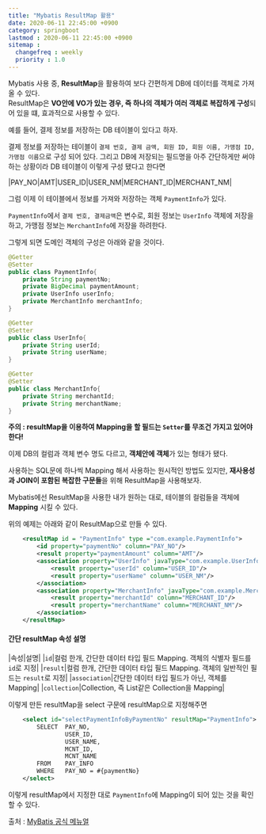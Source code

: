 ```yaml
---
title: "Mybatis ResultMap 활용"
date: 2020-06-11 22:45:00 +0900
category: springboot
lastmod : 2020-06-11 22:45:00 +0900
sitemap :
  changefreq : weekly
  priority : 1.0
---
```


Mybatis 사용 중, **ResultMap**을 활용하여 보다 간편하게 DB에 데이터를 객체로 가져올 수 있다.  
ResultMap은 **VO안에 VO가 있는 경우, 즉 하나의 객체가 여러 객체로 복잡하게 구성**되어 있을 떄, 효과적으로 사용할 수 있다.  

예를 들어, 결제 정보를 저장하는 DB 테이블이 있다고 하자.  
  
결제 정보를 저장하는 테이블이 `결제 번호, 결제 금액, 회원 ID, 회원 이름, 가맹점 ID, 가맹점 이름`으로 구성 되어 있다.
그리고 DB에 저장되는 필드명을 아주 간단하게만 써야 하는 상황이라 DB 테이블이 이렇게 구성 됐다고 한다면  

|PAY_NO|AMT|USER_ID|USER_NM|MERCHANT_ID|MERCHANT_NM|
  
그럼 이제 이 테이블에서 정보를 가져와 저장하는 객체 `PaymentInfo`가 있다.  
  
`PaymentInfo`에서 `결제 번호, 결제금액`은 변수로, 회원 정보는 `UserInfo` 객체에 저장을 하고, 가맹점 정보는 `MerchantInfo`에 저장을 하려한다.  
  
그렇게 되면 도메인 객체의 구성은 아래와 같을 것이다.  

```java
@Getter
@Setter
public class PaymentInfo{
    private String paymentNo;
    private BigDecimal paymentAmount;
    private UserInfo userInfo;
    private MerchantInfo merchantInfo;
}
```

```java
@Getter
@Setter
public class UserInfo{
    private String userId;
    private String userName;
}
```

```java
@Getter
@Setter
public class MerchantInfo{
    private String merchantId;
    private String merchantName;
}
```

**주의 : resultMap을 이용하여 Mapping을 할 필드는 `Setter`를 무조건 가지고 있어야 한다!**

이제 DB의 컬럼과 객체 변수 명도 다르고, **객체안에 객체**가 있는 형태가 됐다.  
  
사용하는 SQL문에 하나씩 Mapping 해서 사용하는 원시적인 방법도 있지만, **재사용성과 JOIN이 포함된 복잡한 구문들**을 위해 ResultMap을 사용해보자.  

Mybatis에선 ResultMap을 사용한 내가 원하는 대로, 테이블의 컬럼들을 객체에 **Mapping** 시킬 수 있다.  
  
위의 예제는 아래와 같이 ResultMap으로 만들 수 있다.  

```xml
    <resultMap id = "PaymentInfo" type ="com.example.PaymentInfo">
        <id property="paymentNo" column="PAY_NO"/>
        <result property="paymentAmount" column="AMT"/>
        <association property="UserInfo" javaType="com.example.UserInfo">
            <result property="userId" column="USER_ID"/>
            <result property="userName" column="USER_NM"/>
        </association>
        <association property="MerchantInfo" javaType="com.example.MerchantInfo">
            <result property="merchantId" column="MERCHANT_ID"/>
            <result property="merchantName" column="MERCHANT_NM"/>
        </association>
    </resultMap>
```

#### 간단 resultMap 속성 설명  

|속성|설명|
|`id`|컬럼 한개, 간단한 데이터 타입 필드 Mapping. 객체의 식별자 필드를 `id`로 지정|
|`result`|컬럼 한개, 간단한 데이터 타입 필드 Mapping. 객체의 일반적인 필드는 `result`로 지정|
|`association`|간단한 데이터 타입 필드가 아닌, 객체를 Mapping|
|`collection`|Collection, 즉 List같은 Collection을 Mapping|

이렇게 만든 resultMap을 select 구문에 resultMap으로 지정해주면  

```xml
    <select id="selectPaymentInfoByPaymentNo" resultMap="PaymentInfo">
        SELECT  PAY_NO,
                USER_ID,
                USER_NAME,
                MCNT_ID,
                MCNT_NAME
        FROM    PAY_INFO
        WHERE   PAY_NO = #{paymentNo}
    </select>
```

이렇게 resultMap에서 지정한 대로 `PaymentInfo`에 Mapping이 되어 있는 것을 확인 할 수 있다.  

출처 : [MyBatis 공식 메뉴얼](https://mybatis.org/mybatis-3/ko/sqlmap-xml.html#Result_Maps)